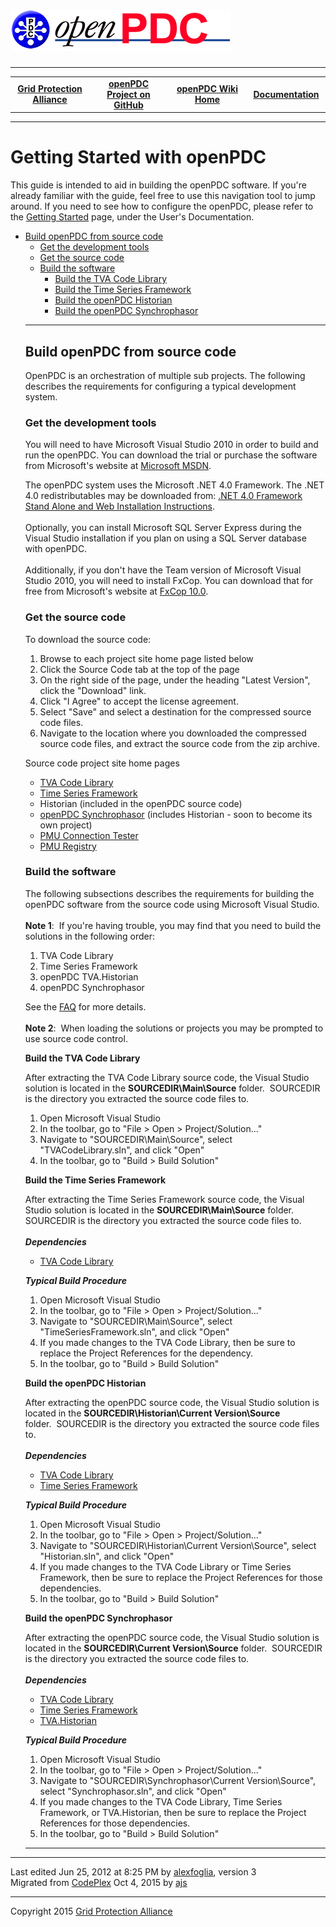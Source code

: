 <html lang="en" xmlns="http://www.w3.org/1999/xhtml">
<head>
<meta charset="utf-8" />
</head>
<body>
<!--HtmlToGmd.Body-->
<h1><a href="https://github.com/GridProtectionAlliance/openPDC/tree/master/Source/Documentation/wiki/openPDC_Home.md"><img src="https://github.com/GridProtectionAlliance/openPDC/blob/master/Source/Documentation/wiki/openPDC_Logo.png" alt="The Open Source Phasor Data Concentrator" /></a></h1>
<hr />
<div id="NavigationMenu">
<table style="width: 100%; border-collapse: collapse; border: 0px solid gray;">
<tr>
<td style="width: 25%; text-align:center;"><b><a href="http://www.gridprotectionalliance.org">Grid Protection Alliance</a></b></td>
<td style="width: 25%; text-align:center;"><b><a href="https://github.com/GridProtectionAlliance/openPDC">openPDC Project on GitHub</a></b></td>
<td style="width: 25%; text-align:center;"><b><a href="https://github.com/GridProtectionAlliance/openPDC/tree/master/Source/Documentation/wiki/openPDC_Home.md">openPDC Wiki Home</a></b></td>
<td style="width: 25%; text-align:center;"><b><a href="https://github.com/GridProtectionAlliance/openPDC/tree/master/Source/Documentation/wiki/openPDC_Documentation_Home.md">Documentation</a></b></td>
</tr>
</table>
</div>
<hr />
<!--/HtmlToGmd.Body-->
<div class="WikiContent">
<h1>Getting Started with openPDC</h1>
<div class="wikidoc">This guide is intended to aid in building the openPDC software. If you're already familiar with the guide, feel free to use this navigation tool to jump around. If you need to see how to configure the openPDC, please refer to the
<a href="https://github.com/GridProtectionAlliance/openPDC/tree/master/Source/Documentation/wiki/Getting_Started.md">Getting Started</a> page, under the User's Documentation.<br>
<ul>
<li><a href="https://github.com/GridProtectionAlliance/openPDC/tree/master/Source/Documentation/wiki/Developers_Getting_Started.md#openpdc_developers">Build openPDC from source code</a>
<ul>
<li><a href="https://github.com/GridProtectionAlliance/openPDC/tree/master/Source/Documentation/wiki/Developers_Getting_Started.md#get_dev_tools">Get the development tools</a>
</li><li><a href="https://github.com/GridProtectionAlliance/openPDC/tree/master/Source/Documentation/wiki/Developers_Getting_Started.md#get_source_code">Get the source code</a>
</li><li><a href="https://github.com/GridProtectionAlliance/openPDC/tree/master/Source/Documentation/wiki/Developers_Getting_Started.md#build_software">Build the software</a>
<ul>
<li><a href="https://github.com/GridProtectionAlliance/openPDC/tree/master/Source/Documentation/wiki/Developers_Getting_Started.md#build_tvacodelibrary">Build the TVA Code Library</a>
</li><li><a href="https://github.com/GridProtectionAlliance/openPDC/tree/master/Source/Documentation/wiki/Developers_Getting_Started.md#build_timeseriesframework">Build the Time Series Framework</a>
</li><li><a href="https://github.com/GridProtectionAlliance/openPDC/tree/master/Source/Documentation/wiki/Developers_Getting_Started.md#build_historian">Build the openPDC Historian</a>
</li><li><a href="https://github.com/GridProtectionAlliance/openPDC/tree/master/Source/Documentation/wiki/Developers_Getting_Started.md#build_synchrophasor">Build the openPDC Synchrophasor</a>
</li></ul>
</li></ul>
</li></ul>
</div>
<ol>
<hr />
<h2><a name="openpdc_developers"></a>Build openPDC from source code</h2>
<p>OpenPDC is an orchestration of multiple sub projects. The following describes the requirements for configuring a typical development system.</p>
<h3><a name="get_dev_tools"></a>Get the development tools</h3>
<p>You will need to have Microsoft Visual Studio 2010 in order to build and run the openPDC. You can download the trial or purchase the software from Microsoft's website at
<a href="http://msdn.microsoft.com/">Microsoft MSDN</a>.</p>
<p>The openPDC system uses the Microsoft .NET 4.0 Framework. The .NET 4.0 redistributables may be downloaded from:&nbsp;<a href="http://msdn.microsoft.com/en-us/library/5a4x27ek.aspx">.NET 4.0 Framework Stand Alone and Web Installation Instructions</a>.<br>
&nbsp;<br>
Optionally, you can install Microsoft SQL Server Express during the Visual Studio installation if you plan on using a SQL Server database with openPDC.<br>
&nbsp;<br>
Additionally, if you don't have the Team version of Microsoft Visual Studio 2010, you will need to install FxCop. You can download that for free from Microsoft's website at
<a href="http://www.microsoft.com/downloads/en/details.aspx?FamilyID=917023f6-d5b7-41bb-bbc0-411a7d66cf3c&displaylang=en">
FxCop 10.0</a>.</p>
<h3><a name="get_source_code"></a>Get the source code</h3>
<p>To download the source code:</p>
<ol>
<li>Browse to each project site home page listed below </li><li>Click the Source Code tab at the top of the page </li><li>On the right side of the page, under the heading &quot;Latest Version&quot;, click the &quot;Download&quot; link.
</li><li>Click &quot;I Agree&quot; to accept the license agreement. </li><li>Select &quot;Save&quot; and select a destination for the compressed source code files.
</li><li>Navigate to the location where you downloaded the compressed source code files, and extract the source code from the zip archive.
</li></ol>
<p>Source code project site home pages</p>
<ul>
<li><a href="http://tvacodelibrary.codeplex.com">TVA Code Library</a> </li><li><a href="http://timeseriesframework.codeplex.com">Time Series Framework</a> </li><li>Historian (included in the openPDC source code) </li><li><a href="https://github.com/GridProtectionAlliance/openPDC/tree/master/Source/Documentation/wiki/openPDC_Home.md">openPDC Synchrophasor</a> (includes Historian - soon to become its own project)
</li><li><a href="http://pmuconnectiontester.codeplex.com">PMU Connection Tester</a> </li><li><a href="http://pmuregistry.codeplex.com">PMU Registry</a> </li></ul>
<h3><a name="build_software"></a>Build the software</h3>
<p>The following subsections describes the requirements for building the openPDC software from the source code using Microsoft Visual Studio.<br>
&nbsp;<br>
<strong>Note 1</strong>:&nbsp; If you're having trouble, you may find that you need to build the solutions in the following order:</p>
<ol>
<li>TVA Code Library </li><li>Time Series Framework </li><li>openPDC TVA.Historian </li><li>openPDC Synchrophasor </li></ol>
<p>See the <a href="https://github.com/GridProtectionAlliance/openPDC/tree/master/Source/Documentation/wiki/Getting_Started.md#trouble_building_solution">
FAQ</a> for more details.<br>
&nbsp;<br>
<strong>Note 2</strong>:&nbsp; When loading the solutions or projects you may be prompted to use source code control.</p>
<p><strong><a name="build_tvacodelibrary"></a>Build the TVA Code Library</strong></p>
<p>After extracting the TVA Code Library source code, the Visual Studio solution is located in the
<strong>SOURCEDIR\Main\Source</strong> folder.&nbsp;&nbsp;SOURCEDIR is the directory you extracted the source code files to.</p>
<ol>
<li>Open Microsoft Visual Studio </li><li>In the toolbar, go to &quot;File &gt; Open &gt; Project/Solution...&quot; </li><li>Navigate to &quot;SOURCEDIR\Main\Source&quot;, select &quot;TVACodeLibrary.sln&quot;, and click &quot;Open&quot;
</li><li>In the toolbar, go to &quot;Build &gt; Build Solution&quot; </li></ol>
<p><strong><a name="build_timeseriesframework"></a>Build the Time Series Framework</strong></p>
<p>After extracting the Time Series Framework source code, the Visual Studio solution is located in the
<strong>SOURCEDIR\Main\Source</strong> folder.&nbsp; SOURCEDIR is the directory you extracted the source code files to.<br>
&nbsp;<br>
<em><strong>Dependencies</strong></em></p>
<ul>
<li><a href="http://tvacodelibrary.codeplex.com">TVA Code Library</a> </li></ul>
<p><em><strong>Typical Build Procedure</strong></em></p>
<ol>
<li>Open Microsoft Visual Studio </li><li>In the toolbar, go to &quot;File &gt; Open &gt; Project/Solution...&quot; </li><li>Navigate to &quot;SOURCEDIR\Main\Source&quot;, select &quot;TimeSeriesFramework.sln&quot;, and click &quot;Open&quot;
</li><li>If you made changes to the TVA Code Library, then be sure to replace the Project References for the dependency.
</li><li>In the toolbar, go to &quot;Build &gt; Build Solution&quot; </li></ol>
<p><strong><a name="build_historian"></a>Build the openPDC Historian</strong></p>
<p>After extracting the openPDC source code, the Visual Studio solution is located in the
<strong>SOURCEDIR\Historian\Current Version\Source</strong> folder.&nbsp;&nbsp;SOURCEDIR is the directory&nbsp;you extracted the source code files to.<br>
&nbsp;<br>
<em><strong>Dependencies</strong></em></p>
<ul>
<li><a href="http://tvacodelibrary.codeplex.com">TVA Code Library</a> </li><li><a href="http://timeseriesframework.codeplex.com">Time Series Framework</a> </li></ul>
<p><em><strong>Typical Build Procedure</strong></em></p>
<ol>
<li>Open Microsoft Visual Studio </li><li>In the toolbar, go to &quot;File &gt; Open &gt; Project/Solution...&quot; </li><li>Navigate to &quot;SOURCEDIR\Historian\Current Version\Source&quot;, select &quot;Historian.sln&quot;, and click &quot;Open&quot;
</li><li>If you made changes to the TVA Code Library or Time Series Framework, then be sure to replace the Project References for those dependencies.
</li><li>In the toolbar, go to &quot;Build &gt; Build Solution&quot; </li></ol>
<p><strong><a name="build_synchrophasor"></a>Build the openPDC Synchrophasor</strong></p>
<p>After extracting the openPDC source code, the Visual Studio solution is located in the
<strong>SOURCEDIR\Current Version\Source</strong> folder.&nbsp; SOURCEDIR is the directory you extracted the source code files to.<br>
&nbsp;<br>
<em><strong>Dependencies</strong></em></p>
<ul>
<li><a href="http://tvacodelibrary.codeplex.com">TVA Code Library</a> </li><li><a href="http://timeseriesframework.codeplex.com">Time Series Framework</a> </li><li><a href="https://github.com/GridProtectionAlliance/openPDC/tree/master/Source/Documentation/wiki/openPDC_Home.md">TVA.Historian</a> </li></ul>
<p><em><strong>Typical Build Procedure</strong></em></p>
<ol>
<li>Open Microsoft Visual Studio </li><li>In the toolbar, go to &quot;File &gt; Open &gt; Project/Solution...&quot; </li><li>Navigate to &quot;SOURCEDIR\Synchrophasor\Current Version\Source&quot;, select &quot;Synchrophasor.sln&quot;, and click &quot;Open&quot;
</li><li>If you made changes to the TVA Code Library, Time Series Framework, or TVA.Historian, then be sure to replace the Project References for those dependencies.
</li><li>In the toolbar, go to &quot;Build &gt; Build Solution&quot; </li></ol>
<hr>
</li></ol>
</div>
<div id="footer">
<hr />
Last edited <span class="smartDate" title="6/25/2012 8:25:00 PM" LocalTimeTicks="1340681100">Jun 25, 2012 at 8:25 PM</span> by <a id="wikiEditByLink" href="https://github.com/GridProtectionAlliance/openPDC/tree/master/Source/Documentation/wiki/Contributors/alexfoglia.md">alexfoglia</a>, version 3<br />
Migrated from <a href="http://openpdc.codeplex.com/wikipage?title=Getting%20Started%20%28Developers%29">CodePlex</a> Oct 4, 2015 by <a href="https://github.com/GridProtectionAlliance/openPDC/tree/master/Source/Documentation/wiki/Contributors/ajstadlin.md">ajs</a>
</div>
<!--HtmlToGmd.Foot-->
<div id="copyright">
<hr />
Copyright 2015 <a href="http://www.gridprotectionoalliance.org">Grid Protection Alliance</a>
</div>
<!--/HtmlToGmd.Foot-->
</body>
</html>
